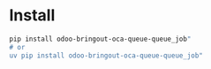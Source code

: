 # Install

```bash
pip install odoo-bringout-oca-queue-queue_job"
# or
uv pip install odoo-bringout-oca-queue-queue_job"
```
